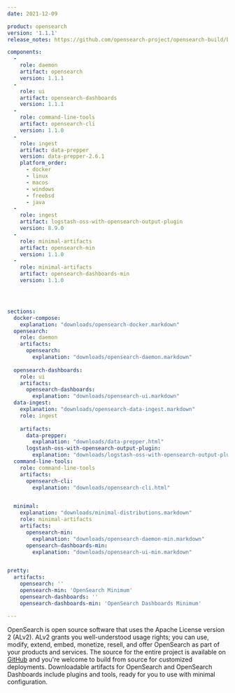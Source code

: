```yaml
---
date: 2021-12-09 

product: opensearch
version: '1.1.1'
release_notes: https://github.com/opensearch-project/opensearch-build/blob/main/release-notes/opensearch-release-notes-1.1.1.md

components:
  -
    role: daemon
    artifact: opensearch
    version: 1.1.1
  -
    role: ui
    artifact: opensearch-dashboards
    version: 1.1.1
  -
    role: command-line-tools
    artifact: opensearch-cli
    version: 1.1.0
  -
    role: ingest
    artifact: data-prepper
    version: data-prepper-2.6.1
    platform_order:
      - docker
      - linux
      - macos
      - windows
      - freebsd
      - java
  -
    role: ingest
    artifact: logstash-oss-with-opensearch-output-plugin
    version: 8.9.0
  -
    role: minimal-artifacts
    artifact: opensearch-min
    version: 1.1.0
  -
    role: minimal-artifacts
    artifact: opensearch-dashboards-min
    version: 1.1.0




sections:
  docker-compose:
    explanation: "downloads/opensearch-docker.markdown"
  opensearch:
    role: daemon
    artifacts:
      opensearch:
        explanation: "downloads/opensearch-daemon.markdown"
      
  opensearch-dashboards:
    role: ui
    artifacts:
      opensearch-dashboards:
        explanation: "downloads/opensearch-ui.markdown"
  data-ingest:
    explanation: "downloads/opensearch-data-ingest.markdown"
    role: ingest
    
    artifacts:
      data-prepper:
        explanation: "downloads/data-prepper.html"
      logstash-oss-with-opensearch-output-plugin:
        explanation: "downloads/logstash-oss-with-opensearch-output-plugin.markdown"
  command-line-tools:
    role: command-line-tools
    artifacts:
      opensearch-cli:
        explanation: "downloads/opensearch-cli.html"


  minimal:
    explanation: "downloads/minimal-distributions.markdown"
    role: minimal-artifacts
    artifacts:
      opensearch-min:
        explanation: "downloads/opensearch-daemon-min.markdown"
      opensearch-dashboards-min:
        explanation: "downloads/opensearch-ui-min.markdown"


pretty:
  artifacts:
    opensearch: ''
    opensearch-min: 'OpenSearch Minimum'
    opensearch-dashboards: ''
    opensearch-dashboards-min: 'OpenSearch Dashboards Minimum'

---
```

OpenSearch is open source software that uses the Apache License version 2 (ALv2). ALv2 grants you well-understood usage rights; you can use, modify, extend, embed, monetize, resell, and offer OpenSearch as part of your products and services. The source for the entire project is available on [GitHub](https://github.com/opensearch-project/) and you're welcome to build from source for customized deployments. Downloadable artifacts for OpenSearch and OpenSearch Dashboards include plugins and tools, ready for you to use with minimal configuration.


